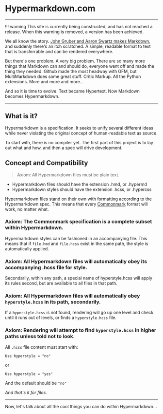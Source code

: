 # Hypermarkdown.com

---

!!! warning
    This site is currently being constructed, and has not reached a release. When this warning is removed, a version has been achieved.


We all know the story. [John Gruber and Aaron Swartz makes Markdown](https://en.wikipedia.org/wiki/Markdown#History), and suddenly there's an itch scratched. A simple, readable format to text that is transferrable and can be rendered everywhere.

But there's one problem. A very big problem. There are so many more things that Markdown can and should do, everyone went off and made the thing they needed. Github made the most headway with GFM, but MultiMarkdown does some great stuff. Critic Markup. All the Python extensions. More and more and more...

And so it is time to evolve. Text became Hypertext. Now Markdown becomes Hypermarkdown.

---

## What is it?

Hypermarkdown is a specification. It seeks to unify several different ideas while never violating the original concept of human-readable text as source.

To start with, there is no compiler yet. The first part of this project is to lay out what and how, and then a spec will drive development.

## Concept and Compatibility

> Axiom: All Hypermarkdown files must be plain text.

- Hypermarkdown files should have the extension .hmd, or .hypermd
- Hypermarkdown styles should have the extension .hcss, or .hypercss

Hypermarkdown files stand on their own with formatting according to the Hypermarkdown spec. This means that every [Commonmark](https://commonmark.org) format will work, no matter what.

### Axiom: The Commonmark specification is a complete subset within Hypermarkdown.

Hypermarkdown styles can be fashioned in an accompanying file. This means that if `file.hmd` and `file.hcss` exist in the same path, the style is automatically applied.

### Axiom: All Hypermarkdown files will automatically obey its accompanying .hcss file for style.

Secondarily, within any path, a special name of hyperstyle.hcss will apply its rules second, but are available to all files in that path.

### Axiom: All Hypermarkdown files will automatically obey `hyperstyle.hcss` in its path, secondarily.

If a `hyperstyle.hcss` is not found, rendering will go up one level and check until it runs out of levels, or finds a `hyperstyle.hcss` file. 

### Axiom: Rendering will attempt to find `hyperstyle.hcss` in higher paths unless told not to look.

All `.hcss` file content must start with:

```hcss
Use hyperstyle = "no"
```
or

```hcss
Use hyperstyle = "yes"
```

And the default should be `"no"`


_And that's it for files._

---

Now, let's talk about all the cool things you can do within Hypermarkdown...

